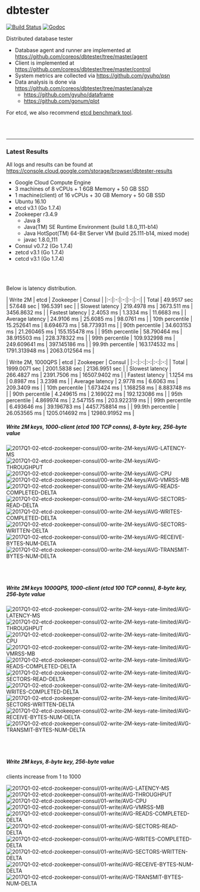 # dbtester

[![Build Status](https://img.shields.io/travis/coreos/dbtester.svg?style=flat-square)](https://travis-ci.org/coreos/dbtester) [![Godoc](http://img.shields.io/badge/go-documentation-blue.svg?style=flat-square)](https://godoc.org/github.com/coreos/dbtester)

Distributed database tester

- Database agent and runner are implemented at https://github.com/coreos/dbtester/tree/master/agent
- Client is implemented at https://github.com/coreos/dbtester/tree/master/control
- System metrics are collected via https://github.com/gyuho/psn
- Data analysis is done via https://github.com/coreos/dbtester/tree/master/analyze
  - https://github.com/gyuho/dataframe
  - https://github.com/gonum/plot

For etcd, we also recommend [etcd benchmark tool](https://github.com/coreos/etcd/tree/master/tools/benchmark).

<br><br><hr>
### Latest Results

All logs and results can be found at https://console.cloud.google.com/storage/browser/dbtester-results

- Google Cloud Compute Engine
- 3 machines of 8 vCPUs + 1 6GB Memory + 50 GB SSD
- 1 machine(client) of 16 vCPUs + 30 GB Memory + 50 GB SSD
- Ubuntu 16.10
- etcd v3.1 (Go 1.7.4)
- Zookeeper r3.4.9
  - Java 8
  - Java(TM) SE Runtime Environment (build 1.8.0_111-b14)
  - Java HotSpot(TM) 64-Bit Server VM (build 25.111-b14, mixed mode)
  - javac 1.8.0_111
- Consul v0.7.2 (Go 1.7.4)
- zetcd v3.1 (Go 1.7.4)
- cetcd v3.1 (Go 1.7.4)

<br><br>


Below is latency distribution.

| Write 2M | etcd | Zookeeper | Consul |
|:-:|:-:|:-:|:-:|:-:|
| Total | 49.9517 sec | 57.648 sec | 196.5391 sec |
| Slowest latency | 219.4978 ms | 3673.511 ms | 3456.8632 ms |
| Fastest latency | 2.4053 ms | 1.3334 ms | 11.6683 ms |
| Average latency | 24.9106 ms | 25.6085 ms | 98.0761 ms |
| 10th percentile | 15.252641 ms | 8.694673 ms | 58.773931 ms |
| 90th percentile | 34.603153 ms | 21.260465 ms | 155.155478 ms |
| 95th percentile | 58.790464 ms | 38.915503 ms | 228.378322 ms |
| 99th percentile | 109.932998 ms | 249.609641 ms | 397.145186 ms |
| 99.9th percentile | 163.174532 ms | 1791.313948 ms | 2063.012564 ms |

| Write 2M, 1000QPS | etcd | Zookeeper | Consul |
|:-:|:-:|:-:|:-:|:-:|
| Total | 1999.0071 sec | 2001.5838 sec | 2136.9951 sec |
| Slowest latency | 266.4827 ms | 2391.7506 ms | 16507.9402 ms |
| Fastest latency | 1.1254 ms | 0.8987 ms | 3.2398 ms |
| Average latency | 2.9778 ms | 6.6063 ms | 209.3409 ms |
| 10th percentile | 1.673424 ms | 1.168258 ms | 8.883748 ms |
| 90th percentile | 4.249615 ms | 2.169022 ms | 192.123086 ms |
| 95th percentile | 4.869974 ms | 2.547155 ms | 203.922319 ms |
| 99th percentile | 6.493646 ms | 39.196783 ms | 4457.758814 ms |
| 99.9th percentile | 26.053565 ms | 1205.014692 ms | 12980.91952 ms |

##### Write 2M keys, 1000-client (etcd 100 TCP conns), 8-byte key, 256-byte value

<img src="https://storage.googleapis.com/dbtester-results/2017Q1-02-etcd-zookeeper-consul/00-write-2M-keys/AVG-LATENCY-MS.svg" alt="2017Q1-02-etcd-zookeeper-consul/00-write-2M-keys/AVG-LATENCY-MS">

<img src="https://storage.googleapis.com/dbtester-results/2017Q1-02-etcd-zookeeper-consul/00-write-2M-keys/AVG-THROUGHPUT.svg" alt="2017Q1-02-etcd-zookeeper-consul/00-write-2M-keys/AVG-THROUGHPUT">

<img src="https://storage.googleapis.com/dbtester-results/2017Q1-02-etcd-zookeeper-consul/00-write-2M-keys/AVG-CPU.svg" alt="2017Q1-02-etcd-zookeeper-consul/00-write-2M-keys/AVG-CPU">

<img src="https://storage.googleapis.com/dbtester-results/2017Q1-02-etcd-zookeeper-consul/00-write-2M-keys/AVG-VMRSS-MB.svg" alt="2017Q1-02-etcd-zookeeper-consul/00-write-2M-keys/AVG-VMRSS-MB">

<img src="https://storage.googleapis.com/dbtester-results/2017Q1-02-etcd-zookeeper-consul/00-write-2M-keys/AVG-READS-COMPLETED-DELTA.svg" alt="2017Q1-02-etcd-zookeeper-consul/00-write-2M-keys/AVG-READS-COMPLETED-DELTA">

<img src="https://storage.googleapis.com/dbtester-results/2017Q1-02-etcd-zookeeper-consul/00-write-2M-keys/AVG-SECTORS-READ-DELTA.svg" alt="2017Q1-02-etcd-zookeeper-consul/00-write-2M-keys/AVG-SECTORS-READ-DELTA">

<img src="https://storage.googleapis.com/dbtester-results/2017Q1-02-etcd-zookeeper-consul/00-write-2M-keys/AVG-WRITES-COMPLETED-DELTA.svg" alt="2017Q1-02-etcd-zookeeper-consul/00-write-2M-keys/AVG-WRITES-COMPLETED-DELTA">

<img src="https://storage.googleapis.com/dbtester-results/2017Q1-02-etcd-zookeeper-consul/00-write-2M-keys/AVG-SECTORS-WRITTEN-DELTA.svg" alt="2017Q1-02-etcd-zookeeper-consul/00-write-2M-keys/AVG-SECTORS-WRITTEN-DELTA">

<img src="https://storage.googleapis.com/dbtester-results/2017Q1-02-etcd-zookeeper-consul/00-write-2M-keys/AVG-RECEIVE-BYTES-NUM-DELTA.svg" alt="2017Q1-02-etcd-zookeeper-consul/00-write-2M-keys/AVG-RECEIVE-BYTES-NUM-DELTA">

<img src="https://storage.googleapis.com/dbtester-results/2017Q1-02-etcd-zookeeper-consul/00-write-2M-keys/AVG-TRANSMIT-BYTES-NUM-DELTA.svg" alt="2017Q1-02-etcd-zookeeper-consul/00-write-2M-keys/AVG-TRANSMIT-BYTES-NUM-DELTA">


<br><br>
##### Write 2M keys 1000QPS, 1000-client (etcd 100 TCP conns), 8-byte key, 256-byte value

<img src="https://storage.googleapis.com/dbtester-results/2017Q1-02-etcd-zookeeper-consul/02-write-2M-keys-rate-limited/AVG-LATENCY-MS.svg" alt="2017Q1-02-etcd-zookeeper-consul/02-write-2M-keys-rate-limited/AVG-LATENCY-MS">

<img src="https://storage.googleapis.com/dbtester-results/2017Q1-02-etcd-zookeeper-consul/02-write-2M-keys-rate-limited/AVG-THROUGHPUT.svg" alt="2017Q1-02-etcd-zookeeper-consul/02-write-2M-keys-rate-limited/AVG-THROUGHPUT">

<img src="https://storage.googleapis.com/dbtester-results/2017Q1-02-etcd-zookeeper-consul/02-write-2M-keys-rate-limited/AVG-CPU.svg" alt="2017Q1-02-etcd-zookeeper-consul/02-write-2M-keys-rate-limited/AVG-CPU">

<img src="https://storage.googleapis.com/dbtester-results/2017Q1-02-etcd-zookeeper-consul/02-write-2M-keys-rate-limited/AVG-VMRSS-MB.svg" alt="2017Q1-02-etcd-zookeeper-consul/02-write-2M-keys-rate-limited/AVG-VMRSS-MB">

<img src="https://storage.googleapis.com/dbtester-results/2017Q1-02-etcd-zookeeper-consul/02-write-2M-keys-rate-limited/AVG-READS-COMPLETED-DELTA.svg" alt="2017Q1-02-etcd-zookeeper-consul/02-write-2M-keys-rate-limited/AVG-READS-COMPLETED-DELTA">

<img src="https://storage.googleapis.com/dbtester-results/2017Q1-02-etcd-zookeeper-consul/02-write-2M-keys-rate-limited/AVG-SECTORS-READ-DELTA.svg" alt="2017Q1-02-etcd-zookeeper-consul/02-write-2M-keys-rate-limited/AVG-SECTORS-READ-DELTA">

<img src="https://storage.googleapis.com/dbtester-results/2017Q1-02-etcd-zookeeper-consul/02-write-2M-keys-rate-limited/AVG-WRITES-COMPLETED-DELTA.svg" alt="2017Q1-02-etcd-zookeeper-consul/02-write-2M-keys-rate-limited/AVG-WRITES-COMPLETED-DELTA">

<img src="https://storage.googleapis.com/dbtester-results/2017Q1-02-etcd-zookeeper-consul/02-write-2M-keys-rate-limited/AVG-SECTORS-WRITTEN-DELTA.svg" alt="2017Q1-02-etcd-zookeeper-consul/02-write-2M-keys-rate-limited/AVG-SECTORS-WRITTEN-DELTA">

<img src="https://storage.googleapis.com/dbtester-results/2017Q1-02-etcd-zookeeper-consul/02-write-2M-keys-rate-limited/AVG-RECEIVE-BYTES-NUM-DELTA.svg" alt="2017Q1-02-etcd-zookeeper-consul/02-write-2M-keys-rate-limited/AVG-RECEIVE-BYTES-NUM-DELTA">

<img src="https://storage.googleapis.com/dbtester-results/2017Q1-02-etcd-zookeeper-consul/02-write-2M-keys-rate-limited/AVG-TRANSMIT-BYTES-NUM-DELTA.svg" alt="2017Q1-02-etcd-zookeeper-consul/02-write-2M-keys-rate-limited/AVG-TRANSMIT-BYTES-NUM-DELTA">


<br><br>
##### Write 2M keys, 8-byte key, 256-byte value

clients increase from 1 to 1000

<img src="https://storage.googleapis.com/dbtester-results/2017Q1-02-etcd-zookeeper-consul/01-write/AVG-LATENCY-MS.svg" alt="2017Q1-02-etcd-zookeeper-consul/01-write/AVG-LATENCY-MS">

<img src="https://storage.googleapis.com/dbtester-results/2017Q1-02-etcd-zookeeper-consul/01-write/AVG-THROUGHPUT.svg" alt="2017Q1-02-etcd-zookeeper-consul/01-write/AVG-THROUGHPUT">

<img src="https://storage.googleapis.com/dbtester-results/2017Q1-02-etcd-zookeeper-consul/01-write/AVG-CPU.svg" alt="2017Q1-02-etcd-zookeeper-consul/01-write/AVG-CPU">

<img src="https://storage.googleapis.com/dbtester-results/2017Q1-02-etcd-zookeeper-consul/01-write/AVG-VMRSS-MB.svg" alt="2017Q1-02-etcd-zookeeper-consul/01-write/AVG-VMRSS-MB">

<img src="https://storage.googleapis.com/dbtester-results/2017Q1-02-etcd-zookeeper-consul/01-write/AVG-READS-COMPLETED-DELTA.svg" alt="2017Q1-02-etcd-zookeeper-consul/01-write/AVG-READS-COMPLETED-DELTA">

<img src="https://storage.googleapis.com/dbtester-results/2017Q1-02-etcd-zookeeper-consul/01-write/AVG-SECTORS-READ-DELTA.svg" alt="2017Q1-02-etcd-zookeeper-consul/01-write/AVG-SECTORS-READ-DELTA">

<img src="https://storage.googleapis.com/dbtester-results/2017Q1-02-etcd-zookeeper-consul/01-write/AVG-WRITES-COMPLETED-DELTA.svg" alt="2017Q1-02-etcd-zookeeper-consul/01-write/AVG-WRITES-COMPLETED-DELTA">

<img src="https://storage.googleapis.com/dbtester-results/2017Q1-02-etcd-zookeeper-consul/01-write/AVG-SECTORS-WRITTEN-DELTA.svg" alt="2017Q1-02-etcd-zookeeper-consul/01-write/AVG-SECTORS-WRITTEN-DELTA">

<img src="https://storage.googleapis.com/dbtester-results/2017Q1-02-etcd-zookeeper-consul/01-write/AVG-RECEIVE-BYTES-NUM-DELTA.svg" alt="2017Q1-02-etcd-zookeeper-consul/01-write/AVG-RECEIVE-BYTES-NUM-DELTA">

<img src="https://storage.googleapis.com/dbtester-results/2017Q1-02-etcd-zookeeper-consul/01-write/AVG-TRANSMIT-BYTES-NUM-DELTA.svg" alt="2017Q1-02-etcd-zookeeper-consul/01-write/AVG-TRANSMIT-BYTES-NUM-DELTA">
